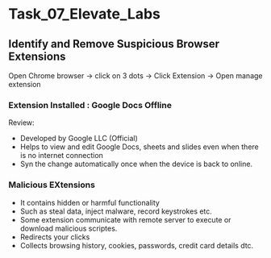 # Task_07_Elevate_Labs
## Identify and Remove Suspicious Browser Extensions
  Open Chrome browser -> click on 3 dots -> Click Extension -> Open manage extension     
### Extension Installed : Google Docs Offline
  Review:      
  - Developed by Google LLC (Official)    
  - Helps to view and edit Google Docs, sheets and slides even when there is no internet connection     
  - Syn the change automatically once when the device is back to online.   
### Malicious EXtensions
  - It contains hidden or harmful functionality
  - Such as steal data, inject malware, record keystrokes etc.    
  - Some extension communicate with remote server to execute or download malicious scriptes.   
  - Redirects your clicks   
  - Collects browsing history, cookies, passwords, credit card details dtc. 
